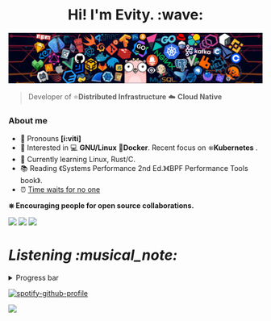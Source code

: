 <h1 align='center'> Hi! I'm Evity. :wave:</h1>

![](assets/hal.png)

> Developer of ⭐**Distributed Infrastructure** ☁️ **Cloud Native**

### About me

* 👑 Pronouns **[i:viti]**
* 🧐   Interested in 💻 **GNU/Linux** 🐳**Docker**. Recent focus on ⎈**Kubernetes** .
* 🌱   Currently learning Linux, Rust/C.
* 📚   Reading 《Systems Performance 2nd Ed.》《BPF Performance Tools book》.
* ⏰   [Time waits for no one](https://Evity.github.io/)

**⎈   Encouraging people for open source collaborations.**


![](https://github-profile-summary-cards.vercel.app/api/cards/profile-details?username=Evity&theme=github)
![](https://github-profile-summary-cards.vercel.app/api/cards/repos-per-language?username=Evity&theme=github)
![](https://github-profile-summary-cards.vercel.app/api/cards/stats?username=Evity&theme=github)
<h1 align='left'><i>Listening :musical_note:</i></h1>
<details align="left">
<summary>Progress bar</summary>

<p align="left">
  <a href="https://evity.vercel.app/now-playing?open">
  <img src="https://evity.vercel.app/now-playing" width="800" height="125">
</p>
</details>


  [![spotify-github-profile](https://spotify-github-profile.vercel.app/api/view?uid=31sjxvwfp73t7imhsjrzmlq2ytdq&cover_image=true&theme=default&bar_color_cover=false)](https://spotify-github-profile.vercel.app/api/view?uid=31sjxvwfp73t7imhsjrzmlq2ytdq&redirect=true)

![](https://visitor-badge.glitch.me/badge?page_id=evity.evity)
